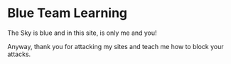 # Blue Team Learning

The Sky is blue and in this site, is only me and you! 

Anyway, thank you for attacking my sites and teach me how to block your attacks. 
